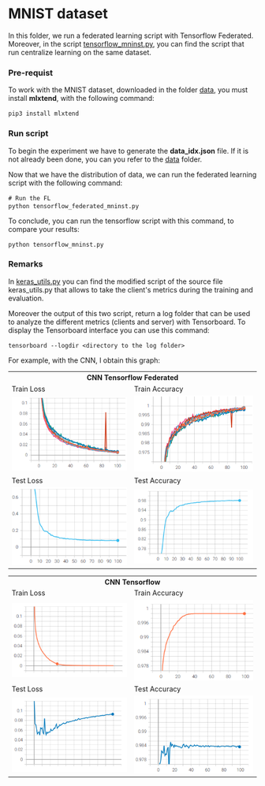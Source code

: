 # MNIST dataset 

In this folder, we run a federated learning script with Tensorflow Federated. Moreover, in the script [tensorflow_mninst.py](/TensorFlow_Federated/MNIST/tensorflow_mninst.py), you can find the script that run centralize learning on the same dataset.

### Pre-requist 

To work with the MNIST dataset, downloaded in the folder [data](/data), you must install **mlxtend**, with the following command:

    pip3 install mlxtend

### Run script

To begin the experiment we have to generate the **data_idx.json** file. If it is not already been done, you can you refer to the [data](/data) folder.

Now that we have the distribution of data, we can run the federated learning script with the following command:

    # Run the FL
    python tensorflow_federated_mninst.py

To conclude, you can run the tensorflow script with this command, to compare your results:

    python tensorflow_mninst.py

### Remarks

In [keras_utils.py](/TensorFlow_Federated/MNIST/keras_utils.py) you can find the modified script of the source file keras_utils.py that allows to take the client's metrics during the training and evaluation.

Moreover the output of this two script, return a log folder that can be used to analyze the different metrics (clients and server) with Tensorboard. To display the Tensorboard interface you can use this command:

    tensorboard --logdir <directory to the log folder>

For example, with the CNN, I obtain this graph:
<table>
    <tr>
        <th colspan=2>CNN Tensorflow Federated</th>
    </tr>
  <tr>
    <td>Train Loss</td>
     <td>Train Accuracy</td>
  </tr>
  <tr>
    <td><img src="../../images/tff_MNIST_CNN_train_loss.png" width=300></td>
    <td><img src="../../images/tff_MNIST_CNN_train_acc.png" width=300></td>
  </tr>
  <tr>
    <td>Test Loss</td>
     <td>Test Accuracy</td>
  </tr>
  <tr>
    <td><img src="../../images/tff_MNIST_CNN_test_loss.png" width=300></td>
    <td><img src="../../images/tff_MNIST_CNN_test_acc.png" width=300></td>
  </tr>
 </table>
<table>
    <tr>
        <th colspan=2>CNN Tensorflow</th>
    </tr>
  <tr>
    <td>Train Loss</td>
     <td>Train Accuracy</td>
  </tr>
  <tr>
    <td><img src="../../images/tf_MNIST_CNN_train_loss.png" width=300></td>
    <td><img src="../../images/tf_MNIST_CNN_train_acc.png" width=300></td>
  </tr>
  <tr>
    <td>Test Loss</td>
     <td>Test Accuracy</td>
  </tr>
  <tr>
    <td><img src="../../images/tf_MNIST_CNN_test_loss.png" width=300></td>
    <td><img src="../../images/tf_MNIST_CNN_test_acc.png" width=300></td>
  </tr>
 </table>